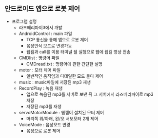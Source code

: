 ## 안드로이드 앱으로 로봇 제어
- 프로그램 설명
    + 라즈베리파이3에서 개발
    + AndroidControl : main 파일
        + TCP 통신을 통해 앱으로 로봇 제어
        + 음성인식 모드로 변경가능
        + 웹캠과 call를 이용 터미널 쉘 실행으로 웹에 웹캠 영상 전송
    + CMDlist : 명령어 파일
        + CMDread.txt : 명령어에 관한 간단한 설명
    + motor : 모터 제어 파일
        + 일반적인 움직임과 디테일한 모드 둘다 제어
    + music : music파일에 저장된 mp3 재생
    + RecordPlay : 녹음 재생
        + 앱으로 녹음된 mp3를 서버로 보낸 뒤 그 서버에서 라즈베리파이로 mp3 저장
        + 저장된 mp3를 재생
    + servoMotorModule : 웹캠이 설치된 모터 제어
        + 머리쪽 위/아래, 왼/오 서보모터 2개 제어
    + VoiceMode : 음성모드 변경
        + 음성으로 로봇 제어

